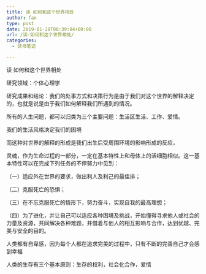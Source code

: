 ```yaml
---
title: 读 如何和这个世界相处
author: fan
type: post
date: 2019-01-28T08:39:04+00:00
url: /读-如何和这个世界相处/
categories:
  - 读书笔记

---
```

读 如何和这个世界相处
  
研究领域：个体心理学
  
研究成果和结论：我们的处事方式和决策行为是由于我们对这个世界的解释决定的，也就是说是由于我们如何解释我们所遇到的情况。
  
所有的人生问题，都可以归类为三个主要问题：生活区生活、工作、爱情。
  
我们的生活风格决定我们的困境
  
而这种对世界的解释的形成是我们出生后受周围环境的影响形成的反应，
  
灵魂，作为生命过程的一部分，一定在基本特性上和母体上的活细胞相似。这一基本特性可以在完成下列任务的不停努力中见到：
  
（一）适应外在世界的要求，做出利人及利己的最佳排；
  
（二）克服死亡的恐惧；
  
（三）在不忘克服死亡的情形下，努力奋斗，实现自我的最高理想；
  
（四）为了进化，并让自己可以适应各种困境及挑战，开始懂得寻求他人或社会的力量及资源，共同解决各种难题，并借着与他人的相互影响与合作，达到优越、完美与安全的目的。
  
人类都有自卑感，因为每个人都在追求完美的过程中，只有不断的完善自己才会感到幸福
  
人类的生存有三个基本原则：生存的权利，社会化合作，爱情